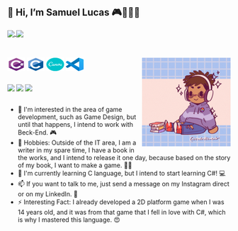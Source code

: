 ## 👋 Hi, I’m Samuel Lucas 🎮🧑🏽‍💻

<div>

<a href="https://github.com/anuraghazra/github-readme-stats">
  <img height=140 align="center" src="https://github-readme-stats.vercel.app/api?username=SamucaLucas&&show_icons=true&show=reviews&theme=algolia" />
</a>
<a href="https://github.com/anuraghazra/convoychat">
  <img height=140 align="center" src="https://github-readme-stats.vercel.app/api/top-langs/?username=SamucaLucas&hide_progress=true&hide_progress=true&theme=algolia&layout=compact&langs_count=8&card_width=320" />
</a>
</div>

##
<div style="display: inline_block"><br>
    <img align="right" alt="gif" height="200" width="200" src="https://github.com/SamucaLucas/SamucaLucas/blob/main/Gif-GitHub-ezgif.com-speed.gif?raw=true">
  <img align="center" alt="Csharp" height="30" width="40" src="https://raw.githubusercontent.com/devicons/devicon/master/icons/csharp/csharp-original.svg">
  <img align="center" alt="C" height="30" width="40" src="https://raw.githubusercontent.com/devicons/devicon/6910f0503efdd315c8f9b858234310c06e04d9c0/icons/c/c-original.svg">
  <img align="center" alt="Canva" height="30" width="40" src="https://raw.githubusercontent.com/devicons/devicon/6910f0503efdd315c8f9b858234310c06e04d9c0/icons/canva/canva-original.svg">
  <img align="center" alt="vscode" height="30" width="40" src="https://raw.githubusercontent.com/devicons/devicon/6910f0503efdd315c8f9b858234310c06e04d9c0/icons/vscode/vscode-original.svg">

</div>

##

<div>
  <a href="https://www.instagram.com/samu_calucas/" target="_blank"><img src="https://img.shields.io/badge/-Instagram-%23E4405F?style=for-the-badge&logo=instagram&logoColor=white" target="_blank"></a>
  <a href="https://www.linkedin.com/in/samuel-lucas-da-concei%C3%A7%C3%A3o-set%C3%BAbal-4835a4242/" target="_blank"><img src="https://img.shields.io/badge/-LinkedIn-%230077B5?style=for-the-badge&logo=linkedin&logoColor=white" target="_blank"></a> 
  <a href = "Samuel.estudos8@gmail.com"><img src="https://img.shields.io/badge/-Gmail-%23333?style=for-the-badge&logo=gmail&logoColor=white" target="_blank"></a>
 </div>


##


- 👀 I'm interested in the area of ​​game development, such as Game Design, but until that happens, I intend to work with Beck-End. 🎮
- 📖 Hobbies: Outside of the IT area, I am a writer in my spare time, I have a book in the works, and I intend to release it one day, because based on the story of my book, I want to make a game. ✍🏽
- 🌱 I'm currently learning C language, but I intend to start learning C#! 💻
- 📫 If you want to talk to me, just send a message on my Instagram direct or on my LinkedIn. 📱
- ⚡ Interesting Fact: I already developed a 2D platform game when I was 14 years old, and it was from that game that I fell in love with C#, which is why I mastered this language. 😍


